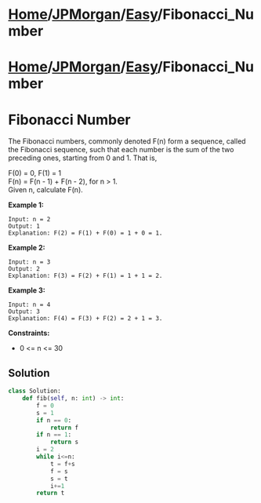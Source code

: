 # [Home](./../../..)/[JPMorgan](./../..)/[Easy](./..)/Fibonacci_Number
# [Home](./../../..)/[JPMorgan](./../..)/[Easy](./..)/Fibonacci_Number
<h1>Fibonacci Number</h1>

<p>
The Fibonacci numbers, commonly denoted F(n) form a sequence, called the Fibonacci sequence, such that each number is the sum of the two preceding ones, starting from 0 and 1. That is,

F(0) = 0, F(1) = 1<br>
F(n) = F(n - 1) + F(n - 2), for n > 1.<br>
Given n, calculate F(n).

</p>

<b>Example 1:</b>

    Input: n = 2
    Output: 1
    Explanation: F(2) = F(1) + F(0) = 1 + 0 = 1.
    
<b>Example 2:</b>

    Input: n = 3
    Output: 2
    Explanation: F(3) = F(2) + F(1) = 1 + 1 = 2.
    
<b>Example 3:</b>

    Input: n = 4
    Output: 3
    Explanation: F(4) = F(3) + F(2) = 2 + 1 = 3.

<b>Constraints:</b>

- 0 <= n <= 30

<h2>Solution</h2>

```python
class Solution:
    def fib(self, n: int) -> int:
        f = 0
        s = 1
        if n == 0:
            return f
        if n == 1:
            return s
        i = 2
        while i<=n:
            t = f+s
            f = s
            s = t
            i+=1
        return t
```
